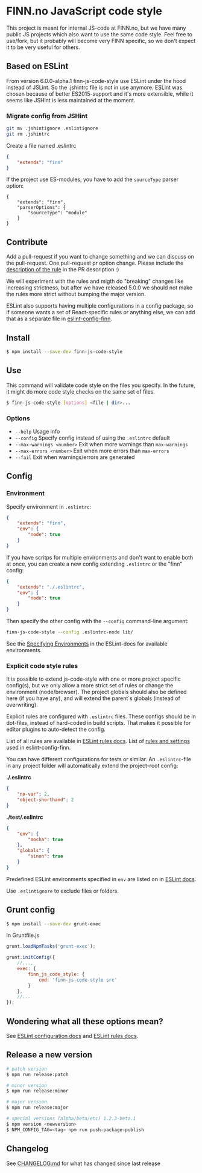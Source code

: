 # FINN.no JavaScript code style

This project is meant for internal JS-code at FINN.no, but we have many public JS projects which also want to use the same code style. Feel free to use/fork, but it probably will become very FINN specific, so we don't expect it to be very useful for others.

## Based on ESLint

From version 6.0.0-alpha.1 finn-js-code-style use ESLint under the hood instead of JSLint. So the .jshintrc file is not in use anymore. ESLint was chosen because of better ES2015-support and it's more extensible, while it seems like JSHint is less maintained at the moment.

### Migrate config from JSHint

```sh
git mv .jshintignore .eslintignore
git rm .jshintrc
```

Create a file named .eslintrc

```json
{
    "extends": "finn"
}
```

If the project use ES-modules, you have to add the `sourceType` parser option:

```
{
    "extends": "finn",
    "parserOptions": {
        "sourceType": "module"
    }
}
```

## Contribute

Add a pull-request if you want to change something and we can discuss on the pull-request. One pull-request pr option change. Please include the [description of the rule](http://eslint.org/docs/rules/) in the PR description :)

We will experiment with the rules and migth do "breaking" changes like increasing strictness, but after we have released 5.0.0 we should not make the rules more strict without bumping the major version.

ESLint also supports having multiple configurations in a config package, so if someone wants a set of React-specific rules or anything else, we can add that as a separate file in [eslint-config-finn](https://github.com/finn-no/eslint-config-finn).

## Install

```bash
$ npm install --save-dev finn-js-code-style
```

## Use

This command will validate code style on the files you specify. In the future, it might do more code style checks on the same set of files.

```sh
$ finn-js-code-style [options] <file | dir>...
```

### Options

* `--help` Usage info
* `--config` Specify config instead of using the `.eslintrc` default
* `--max-warnings <number>` Exit when more warnings than `max-warnings`
* `--max-errors <number>` Exit when more errors than `max-errors`
* `--fail` Exit when warnings/errors are generated

## Config

### Environment

Specify environment in `.eslintrc`:

```json
{
    "extends": "finn",
    "env": {
        "node": true
    }
}
```

If you have scritps for multiple environments and don't want to enable both at once, you can create a new config extending `.eslintrc` or the "finn" config:

```json
{
    "extends": "./.eslintrc",
    "env": {
        "node": true
    }
}
```

Then specify the other config with the `--config` command-line argument:

```sh
finn-js-code-style --config .eslintrc-node lib/
```

See the [Specifying Environments](http://eslint.org/docs/user-guide/configuring#specifying-environments) in the ESLint-docs for available environments.


### Explicit code style rules

It is possible to extend js-code-style with one or more project specific config(s), but we only allow a more strict set of rules or change the environment (node/browser). The project globals should also be defined here (if you have any), and will extend the parent´s globals (instead of overwriting).

Explicit rules are configured with `.eslintrc` files. These configs should be in dot-files, instead of hard-coded in build scripts. That makes it possible for editor plugins to auto-detect the config.

List of all rules are available in [ESLint rules docs](http://eslint.org/docs/rules/).
List of [rules and settings](https://github.com/finn-no/eslint-config-finn/blob/master/rules.md) used in eslint-config-finn.

You can have different configurations for tests or similar. An `.eslintrc`-file in any project folder will automatically extend the project-root config:

**./.eslintrc**
```json
{
    "no-var": 2,
    "object-shorthand": 2
}
```

**./test/.eslintrc**
```json
{
    "env": {
        "mocha": true
    },
    "globals": {
        "sinon": true
    }
}
```

Predefined ESLint environments specified in `env` are listed on in [ESLint docs](http://eslint.org/docs/user-guide/configuring#specifying-environments).

Use `.eslintignore` to exclude files or folders.

## Grunt config

```bash
$ npm install --save-dev grunt-exec
```

In Gruntfile.js

```js
grunt.loadNpmTasks('grunt-exec');

grunt.initConfig({
    //...,
    exec: {
        finn_js_code_style: {
            cmd: 'finn-js-code-style src'
        }
    },
    //...
});
```


## Wondering what all these options mean?

See [ESLint configuration docs](http://eslint.org/docs/user-guide/configuring.html) and [ESLint rules docs](http://eslint.org/docs/rules/).

## Release a new version

```bash
# patch version
$ npm run release:patch

# minor version
$ npm run release:minor

# major version
$ npm run release:major

# special versions (alpha/beta/etc) 1.2.3-beta.1
$ npm version <newversion>
$ NPM_CONFIG_TAG=<tag> npm run push-package-publish
```

## Changelog

See [CHANGELOG.md](CHANGELOG.md) for what has changed since last release
